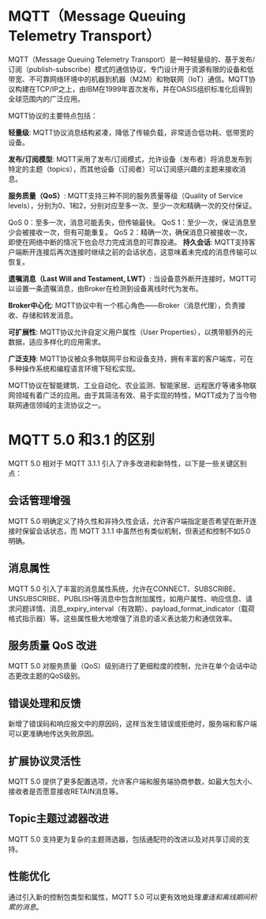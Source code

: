 

# MQTT（Message Queuing Telemetry Transport）

MQTT（Message Queuing Telemetry Transport）是一种轻量级的、基于发布/订阅（publish-subscribe）模式的通信协议，专门设计用于资源有限的设备和低带宽、不可靠网络环境中的机器到机器（M2M）和物联网（IoT）通信。MQTT协议构建在TCP/IP之上，由IBM在1999年首次发布，并在OASIS组织标准化后得到全球范围内的广泛应用。

MQTT协议的主要特点包括：

**轻量级**: MQTT协议消息结构紧凑，降低了传输负载，非常适合低功耗、低带宽的设备。

**发布/订阅模型**: MQTT采用了发布/订阅模式，允许设备（发布者）将消息发布到特定的主题（topics），而其他设备（订阅者）可以订阅感兴趣的主题来接收消息。

**服务质量（QoS）**: MQTT支持三种不同的服务质量等级（Quality of Service levels），分别为0、1和2，分别对应至多一次、至少一次和精确一次的交付保证。

QoS 0：至多一次，消息可能丢失，但传输最快。
QoS 1：至少一次，保证消息至少会被接收一次，但有可能重复。
QoS 2：精确一次，确保消息只被接收一次，即使在网络中断的情况下也会尽力完成消息的可靠投递。
**持久会话**: MQTT支持客户端断开连接后再次连接时继续之前的会话状态，这意味着未完成的消息传输可以恢复。

**遗嘱消息（Last Will and Testament, LWT）**: 当设备意外断开连接时，MQTT可以设置一条遗嘱消息，由Broker在检测到设备离线时代为发布。

**Broker中心化**: MQTT协议中有一个核心角色——Broker（消息代理），负责接收、存储和转发消息。

**可扩展性**: MQTT协议允许自定义用户属性（User Properties），以携带额外的元数据，适应多样化的应用需求。

**广泛支持**: MQTT协议被众多物联网平台和设备支持，拥有丰富的客户端库，可在多种操作系统和编程语言环境下轻松实现。

MQTT协议在智能建筑、工业自动化、农业监测、智能家居、远程医疗等诸多物联网领域有着广泛的应用。由于其简洁有效、易于实现的特性，MQTT成为了当今物联网通信领域的主流协议之一。


# MQTT 5.0 和3.1 的区别

MQTT 5.0 相对于 MQTT 3.1.1 引入了许多改进和新特性，以下是一些关键区别点：

## 会话管理增强

MQTT 5.0 明确定义了持久性和非持久性会话，允许客户端指定是否希望在断开连接时保留会话状态，而 MQTT 3.1.1 中虽然也有类似机制，但表述和控制不如5.0明确。

## 消息属性

MQTT 5.0 引入了丰富的消息属性系统，允许在CONNECT、SUBSCRIBE、UNSUBSCRIBE、PUBLISH等消息中包含附加属性，如用户属性、响应信息、请求问题详情、消息_expiry_interval（有效期）、payload_format_indicator（载荷格式指示器）等。这些属性极大地增强了消息的语义表达能力和通信效率。

## 服务质量 QoS 改进

MQTT 5.0 对服务质量（QoS）级别进行了更细粒度的控制，允许在单个会话中动态更改主题的QoS级别。

## 错误处理和反馈

新增了错误码和响应报文中的原因码，这样当发生错误或拒绝时，服务端和客户端可以更准确地传达失败原因。

## 扩展协议灵活性

MQTT 5.0 提供了更多配置选项，允许客户端和服务端协商参数，如最大包大小、接收者是否愿意接收RETAIN消息等。

## Topic主题过滤器改进

MQTT 5.0 支持更为复杂的主题筛选器，包括通配符的改进以及对共享订阅的支持。

## 性能优化

通过引入新的控制包类型和属性，MQTT 5.0 可以更有效地处理*重连和离线期间积累的消息*。

